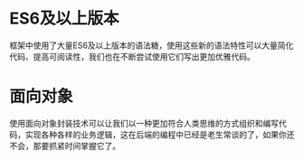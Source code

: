 # ES6及以上版本
框架中使用了大量ES6及以上版本的语法糖，使用这些新的语法特性可以大量简化代码、提高可阅读性，我们也在不断尝试使用它们写出更加优雅代码。

# 面向对象
使用面向对象封装技术可以让我们以一种更加符合人类思维的方式组织和编写代码，实现各种各样的业务逻辑，这在后端的编程中已经是老生常谈的了，如果你还不会，那要抓紧时间掌握它了。
